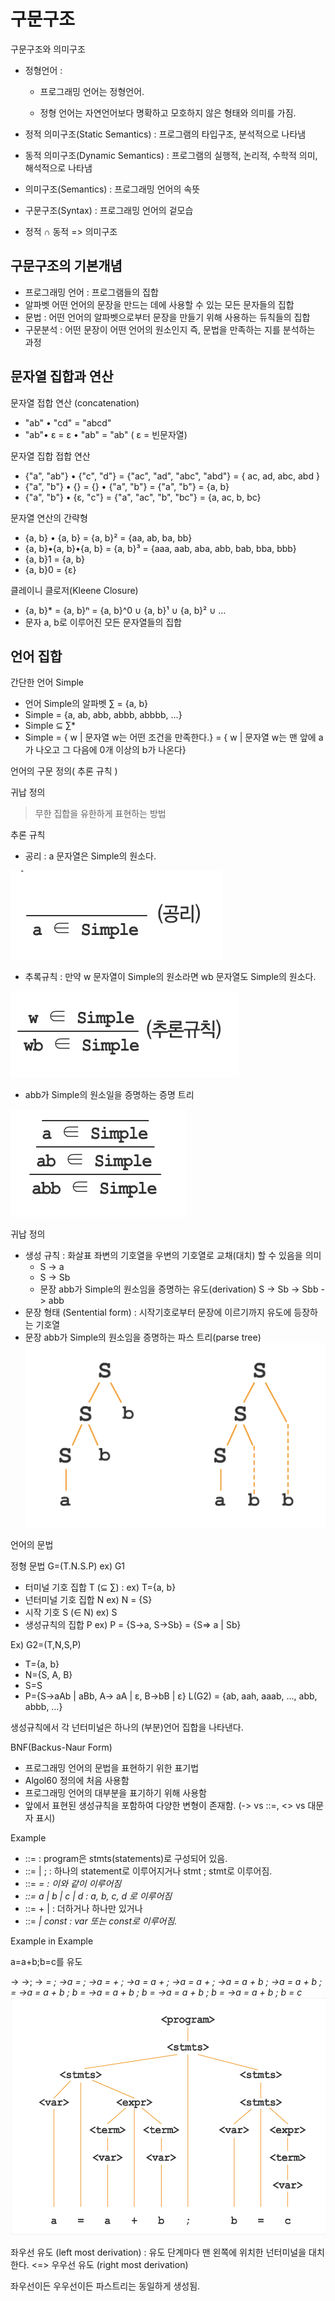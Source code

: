 # 구문구조

구문구조와 의미구조

- 정형언어 :

  - 프로그래밍 언어는 정형언어.

  - 정형 언어는 자연언어보다 명확하고 모호하지 않은 형태와 의미를 가짐.

- 정적 의미구조(Static Semantics) : 프로그램의 타입구조, 분석적으로 나타냄
- 동적 의미구조(Dynamic Semantics) : 프로그램의 실행적, 논리적, 수학적 의미, 해석적으로 나타냄
- 의미구조(Semantics) : 프로그래밍 언어의 속뜻
- 구문구조(Syntax) : 프로그래밍 언어의 겉모습
- 정적 ∩ 동적 => 의미구조

## 구문구조의 기본개념

- 프로그래밍 언어 : 프로그램들의 집합
- 알파벳 어떤 언어의 문장을 만드는 데에 사용할 수 있는 모든 문자들의 집합
- 문법 : 어떤 언어의 알파벳으로부터 문장을 만들기 위해 사용하는 듀칙들의 집합
- 구문분석 : 어떤 문장이 어떤 언어의 원소인지 즉, 문법을 만족하는 지를 분석하는 과정

## 문자열 집합과 연산

문자열 접합 연산 (concatenation)

- "ab" • "cd" = "abcd"
- "ab"• ε = ε • "ab" = "ab" ( ε = 빈문자열)

문자열 집합 접합 연산

- {"a", "ab"} • {"c", "d"} = {"ac", "ad", "abc", "abd"} = { ac, ad, abc, abd }
- {"a", "b"} • {} = {} • {"a", "b"} = {"a", "b"} = {a, b}
- {"a", "b"} • {ε, "c"} = {"a", "ac", "b", "bc"} = {a, ac, b, bc}

문자열 연산의 간략형

- {a, b} • {a, b} = {a, b}² = {aa, ab, ba, bb}
- {a, b}•{a, b}•{a, b} = {a, b}³ = {aaa, aab, aba, abb, bab, bba, bbb}
- {a, b}1 = {a, b}
- {a, b}0 = {ε}

클레이니 클로저(Kleene Closure)

- {a, b}* = {a, b}ⁿ = {a, b}^0 ∪ {a, b}¹ ∪  {a, b}² ∪ …
- 문자 a, b로 이루어진 모든 문자열들의 집합

## 언어 집합

간단한 언어 Simple

- 언어 Simple의 알파벳 ∑ = {a, b}
- Simple = {a, ab, abb, abbb, abbbb, …}
- Simple ⊆ ∑*
- Simple = { w | 문자열 w는 어떤 조건을 만족한다.}
              = { w | 문자열 w는 맨 앞에 a가 나오고 그 다음에 0개 이상의 b가 나온다}

언어의 구문 정의( 추론 규칙 )

귀납 정의

> 무한 집합을 유한하게 표현하는 방법

추론 규칙

- 공리 : a 문자열은 Simple의 원소다.

![](https://github.com/noelvalent/TIL/blob/master/concept_of_programming_language/imgs/190722.png)

- 추록규칙 : 만약 w 문자열이 Simple의 원소라면 wb 문자열도 Simple의 원소다.

![](https://github.com/noelvalent/TIL/blob/master/concept_of_programming_language/imgs/190722-1.png)

- abb가 Simple의 원소일을 증명하는 증명 트리

![](https://github.com/noelvalent/TIL/blob/master/concept_of_programming_language/imgs/190722-2.png)

귀납 정의

- 생성 규칙 : 화살표 좌변의 기호열을 우변의 기호열로 교채(대치) 할 수 있음을 의미
  - S -> a
  - S -> Sb
  - 문장 abb가 Simple의 원소임을 증명하는 유도(derivation)
    S -> Sb -> Sbb -> abb
- 문장 형태 (Sentential form) : 시작기호로부터 문장에 이르기까지 유도에 등장하는 기호열
- 문장 abb가 Simple의 원소임을 증명하는 파스 트리(parse tree)
![](https://github.com/noelvalent/TIL/blob/master/concept_of_programming_language/imgs/190722-3.png)

언어의 문법

정형 문법 G=(T.N.S.P) ex) G1

- 터미널 기호 집합 T (⊆ ∑) : ex) T={a, b}
- 넌터미널 기호 집합 N ex) N = {S}
- 시작 기호 S (∈ N) ex) S
- 생성규칙의 집합 P ex) P = {S->a, S->Sb} = {S=> a | Sb}

Ex) G2=(T,N,S,P)

- T={a, b}
- N={S, A, B}
- S=S
- P={S->aAb | aBb, A-> aA | ε, B->bB | ε}
  L(G2) = {ab, aah, aaab, …, abb, abbb, …}

생성규칙에서 각 넌터미널은 하나의 (부분)언어 집합을 나타낸다.

BNF(Backus-Naur Form)

- 프로그래밍 언어의 문법을 표현하기 위한 표기법
- Algol60 정의에 처음 사용함
- 프로그래밍 언어의 대부분을 표기하기 위해 사용함
- 앞에서 표현된 생성규칙을 포함하여 다양한 변형이 존재함.
  (-> vs ::=, <> vs 대문자 표시)

Example

- <program> ::= <stmts> : program은 stmts(statements)로 구성되어 있음.
- <stmts> ::= <stmt> 
  | <stmt> ; <stmt>
   : 하나의 statement로 이루어지거나 stmt ; stmt로 이루어짐.
- <stmt> ::= <var> = <expr> : 이와 같이 이루어짐
- <var> ::= a | b | c | d : a, b, c, d 로 이루어짐
- <expr> ::= <term> + <term> | <term> : 더하거나 하나만 있거나
- <term> ::= <var> | const : var 또는 const로 이루어짐.

Example in Example

a=a+b;b=c를 유도

<program> -> <stmts>
-><stmt>;<stmts>
-><var> = <expr>; <stmts>
->a = <expr> ; <stmts>
->a = <term> + <term> ; <stmts>
->a = a + <term> ; <stmts>
->a = a + <var> ; <stmts>
->a = a + b ; <stmts>
->a = a + b ; <var> = <expr>
->a = a + b ; b = <expr>
->a = a + b ; b = <term>
->a = a + b ; b = <var>
->a = a + b ; b = c
![](https://github.com/noelvalent/TIL/blob/master/concept_of_programming_language/imgs/190722-4.png)

좌우선 유도 (left most derivation) : 유도 단계마다 맨 왼쪽에 위치한 넌터미널을 대치한다.
<=> 우우선 유도 (right most derivation)

좌우선이든 우우선이든 파스트리는 동일하게 생성됨.
